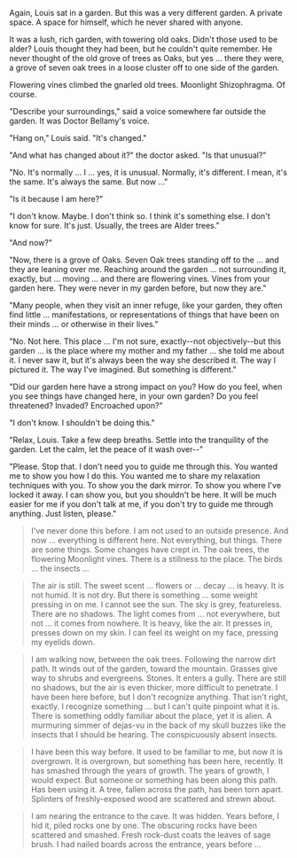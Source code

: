 Again, Louis sat in a garden. But this was a very different garden. A private space. A space for himself, which he never shared with anyone. 

It was a lush, rich garden, with towering old oaks. Didn't those used to be alder? Louis thought they had been, but he couldn't quite remember. He never thought of the old grove of trees as Oaks, but yes ... there they were, a grove of seven oak trees in a loose cluster off to one side of the garden. 

Flowering vines climbed the gnarled old trees. Moonlight Shizophragma. Of course.

"Describe your surroundings," said a voice somewhere far outside the garden. It was Doctor Bellamy's voice.

"Hang on," Louis said. "It's changed."

"And what has changed about it?" the doctor asked. "Is that unusual?"

"No. It's normally ... I ... yes, it is unusual. Normally, it's different. I mean, it's the same. It's always the same. But now ..."

"Is it because I am here?"

"I don't know. Maybe. I don't think so. I think it's something else. I don't know for sure. It's just. Usually, the trees are Alder trees."

"And now?"

"Now, there is a grove of Oaks. Seven Oak trees standing off to the ... and they are leaning over me. Reaching around the garden ... not surrounding it, exactly, but ... moving  ... and there are flowering vines. Vines from your garden here. They were never in my garden before, but now they are."

"Many people, when they visit an inner refuge, like your garden, they often find little ... manifestations, or representations of things that have been on their minds ... or otherwise in their lives."

"No. Not here. This place ... I'm not sure, exactly--not objectively--but this garden ... is the place where my mother and my father ... she told me about it. I never saw it, but it's always been the way she described it. The way I pictured it. The way I've imagined. But something is different."

"Did our garden here have a strong impact on you? How do you feel, when you see things have changed here, in your own garden? Do you feel threatened? Invaded? Encroached upon?"

"I don't know. I shouldn't be doing this."

"Relax, Louis. Take a few deep breaths. Settle into the tranquility of the garden. Let the calm, let the peace of it wash over--"

"Please. Stop that. I don't need you to guide me through this. You wanted me to show you how I do this. You wanted me to share my relaxation techniques with you. To show you the dark mirror. To show you where I've locked it away. I can show you, but you shouldn't be here. It will be much easier for me if you don't talk at me, if you don't try to guide me through anything. Just listen, please."

> I've never done this before. I am not used to an outside presence. And now ... everything is different here. Not everything, but things. There are some things. Some changes have crept in. The oak trees, the flowering Moonlight vines. There is a stillness to the place. 
The birds ... the insects ...

> The air is still. The sweet scent ... flowers or ... decay ... is heavy. It is not humid. It is not dry. But there is something ... some weight pressing in on me. I cannot see the sun. The sky is grey, featureless. There are no shadows. The light comes from ... not everywhere, but not ... it comes from nowhere. It is heavy, like the air. It presses in, presses down on my skin. I can feel its weight on my face, pressing my eyelids down.

> I am walking now, between the oak trees. Following the narrow dirt path. It winds out of the garden, toward the mountain. Grasses give way to shrubs and evergreens. Stones. It enters a gully. There are still no shadows, but the air is even thicker, more difficult to penetrate. I have been here before, but I don't recognize anything. That isn't right, exactly. I recognize something ... but I can't quite pinpoint what it is. There is something oddly familiar about the place, yet it is alien. A murmuring simmer of dejas-vu in the back of my skull buzzes like the insects that I should be hearing. The conspicuously absent insects.

> I have been this way before. It used to be familiar to me, but now it is overgrown. It is overgrown, but something has been here, recently. It has smashed through the years of growth. The years of growth, I would expect. But someone or something has been along this path. Has been using it. A tree, fallen across the path, has been torn apart. Splinters of freshly-exposed wood are scattered and strewn about.

> I am nearing the entrance to the cave. It was hidden. Years before, I hid it, piled rocks one by one. The obscuring rocks have been scattered and smashed. Fresh rock-dust coats the leaves of sage brush. I had nailed boards across the entrance, years before ...